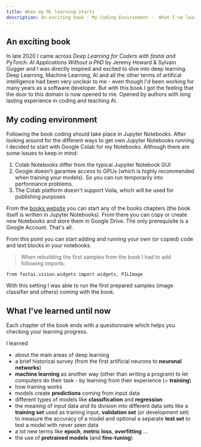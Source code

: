 ```yaml
---
title: When my ML learning starts
description: An exciting book - My Coding Environment -  What I've learned until now
---
```


## An exciting book

In late 2020 I came across *Deep Learning for Coders with fastai and PyTorch: AI Applications Without a PhD* by Jeremy Howard & Sylvain Gugger and I was directly inspired and excited to dive into deep learning. Deep Learning, Machine Learning, AI and all the other terms of artifical intelligence had been very unclear to me - even though I'd been working for many years as a software developer. But with this book I got the feeling that the door to this domain is now opened to me. Opened by authors with long lasting experience in coding and teaching AI. 

## My coding environment

Following the book coding should take place in Jupyter Notebooks. After looking around for the different ways to get own Jupyter Notebooks running I decided to start with Google Colab for my Notebooks. Although there are some issues to keep in mind:

1. Colab Notebooks differ from the typical Jupyiter Notebook GUI
2. Google doesn't garantee access to GPUs (which is highly recommended when training your models). So you can run temporarily into performance problems.
3. The Colab platform doesn't support Voila, which will be used for publishing purposes

From the [books website](https://course.fast.ai/) you can start any of the books chapters (the book itself is written in Jupyter Notebooks). From there you can copy or create new Notebooks and store them in Google Drive. The only prerequisite is a Google Account. That's all.

From this point you can start adding and running your own (or copied) code and text blocks in your notebooks.

> When rebuilding the first samples from the book I had to add following imports:
> 
    from fastai.vision.widgets import widgets, PILImage

With this setting I was able to run the first prepared samples (image classifier and others) coming with the book.

## What I've learned until now

Each chapter of the book ends with a questionnaire which helps you checking your learning progress.

I learned 

- about the main areas of deep learning
- a brief historical survey (from the first artificial neurons to **neuronal networks**)
- **machine learning** as another way (other than writing a program) to let computers do their task - by learning from their experience (= **training**)
- how training works
- models create **predictions** coming from input data
- different types of models like **classification** and **regression**
- the meaning of input data and its division into different data sets like a **training set** used as training input, **validation set** (or development set) to measure the accuracy of a model and optional a separate **test set** to test a model with never seen data
- a lot new terms like **epoch**, **metric** **loss**, **overfitting** ...
- the use of **pretrained models** (and **fine-tuning**)







